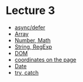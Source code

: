<h1>
    Lecture 3
</h1>

<ul>
    <li>
        <a href="./01.md">async/defer</a>
    </li>
    <li>
        <a href="./02.md">Array</a>
    </li>
    <li>
        <a href="./03.md">Number, Math</a>
    </li>
    <li>
        <a href="./04.md">String, RegExp</a>
    </li>
    <li>
        <a href="./05.md">DOM</a>
    </li>
    <li>
        <a href="./06.md">coordinates on the page</a>
    </li>
    <li>
        <a href="./07.md">Date</a>
    </li>
    <li>
        <a href="./08.md">try, catch</a>
    </li>
</ul>
